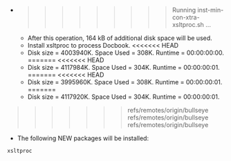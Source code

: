 * >>>>>>>>> Running inst-min-con-xtra-xsltproc.sh ...
  * After this operation, 164 kB of additional disk space will be used.
  * Install xsltproc to process Docbook.
<<<<<<< HEAD
  * Disk size = 4003940K. Space Used = 308K. Runtime = 00:00:00:00.
=======
<<<<<<< HEAD
  * Disk size = 4117984K. Space Used = 304K. Runtime = 00:00:00:01.
=======
<<<<<<< HEAD
  * Disk size = 3995960K. Space Used = 308K. Runtime = 00:00:00:01.
=======
  * Disk size = 4117920K. Space Used = 304K. Runtime = 00:00:00:01.
>>>>>>> refs/remotes/origin/bullseye
>>>>>>> refs/remotes/origin/bullseye
>>>>>>> refs/remotes/origin/bullseye
  * The following NEW packages will be installed:
  ```bash
xsltproc
  ```
